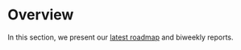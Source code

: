 # Overview

In this section, we present our [latest roadmap](https://greptime.com/blogs/2024-02-29-greptimedb-2024-roadmap) and biweekly reports.

